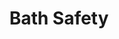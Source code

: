 ---
inv_num: 2014-033
add_credit:
url: 2014-033-bath-safety
title: Bath Safety
year: '2014'
display_year: '2014'
medium: Foam pool noodle, Bounty paper towel rolls, sweatband, Medline cane
dims: '140 cm x variable width x variable depth '
pitch:
ps:
live_url:
youtube:
related_code:
subheading:
download:
commission:
layout: things-i-made
---